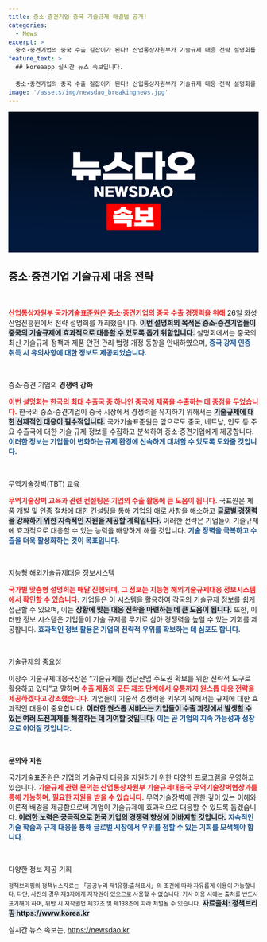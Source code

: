 ```yaml
---
title: 중소·중견기업 중국 기술규제 해결법 공개!
categories:
  - News
excerpt: >
  중소·중견기업의 중국 수출 길잡이가 된다! 산업통상자원부가 기술규제 대응 전략 설명회를 열고, 제품 안전과 인증 절차를 한눈에 파악할 수 있는 기회를 제공합니다. 글로벌 경쟁력 강화를 위한 원스톱 지원을 놓치지 마세요!
feature_text: >
  ## koreaapp 실시간 뉴스 속보입니다.

  중소·중견기업의 중국 수출 길잡이가 된다! 산업통상자원부가 기술규제 대응 전략 설명회를 열고, 제품 안전과 인증 절차를 한눈에 파악할 수 있는 기회를 제공합니다. 글로벌 경쟁력 강화를 위한 원스톱 지원을 놓치지 마세요!
image: '/assets/img/newsdao_breakingnews.jpg'
---
```


<p><img src="/assets/img/newsdao_breakingnews.jpg" alt="koreaapp 속보" /></p>

<h2 data-ke-size="size26">중소·중견기업 기술규제 대응 전략</h2>

<p data-ke-size="size16">&nbsp;</p>

<p><b><span style="color: #ee2323;">산업통상자원부 국가기술표준원은 중소·중견기업의 중국 수출 경쟁력을 위해</span></b> 26일 화성산업진흥원에서 전략 설명회를 개최했습니다. <b><span style="background-color: #21538527;">이번 설명회의 목적은 중소·중견기업들이 중국의 기술규제에 효과적으로 대응할 수 있도록 돕기 위함입니다.</span></b> 설명회에서는 중국의 최신 기술규제 정책과 제품 안전 관리 법령 개정 동향을 안내하였으며, <b><span style="color: #1a5490;">중국 강제 인증 취득 시 유의사항에 대한 정보도 제공되었습니다.</span></b></p>

<p data-ke-size="size16">&nbsp;</p>

<p>중소·중견 기업의 <b>경쟁력 강화</b></p>

<p><b><span style="color: #ee2323;">이번 설명회는 한국의 최대 수출국 중 하나인 중국에 제품을 수출하는 데 중점을 두었습니다.</span></b> 한국의 중소·중견기업이 중국 시장에서 경쟁력을 유지하기 위해서는 <b><span style="background-color: #21538527;">기술규제에 대한 선제적인 대응이 필수적입니다.</span></b> 국가기술표준원은 앞으로도 중국, 베트남, 인도 등 주요 수출국에 대한 기술 규제 정보를 수집하고 분석하여 중소·중견기업에게 제공합니다. <b><span style="color: #1a5490;">이러한 정보는 기업들이 변화하는 규제 환경에 신속하게 대처할 수 있도록 도와줄 것입니다.</span></b></p>

<p data-ke-size="size16">&nbsp;</p>

<p>무역기술장벽(TBT) 교육</p>

<p><b><span style="color: #ee2323;">무역기술장벽 교육과 관련 컨설팅은 기업의 수출 활동에 큰 도움이 됩니다.</span></b> 국표원은 제품 개발 및 인증 절차에 대한 컨설팅을 통해 기업의 애로 사항을 해소하고 <b><span style="background-color: #21538527;">글로벌 경쟁력을 강화하기 위한 지속적인 지원을 제공할 계획입니다.</span></b> 이러한 전략은 기업들이 기술규제에 효과적으로 대응할 수 있는 능력을 배양하게 해줄 것입니다. <b><span style="color: #1a5490;">기술 장벽을 극복하고 수출을 더욱 활성화하는 것이 목표입니다.</span></b></p>

<p data-ke-size="size16">&nbsp;</p>

<p>지능형 해외기술규제대응 정보시스템</p>

<p><b><span style="color: #ee2323;">국가별 맞춤형 설명회는 매달 진행되며, 그 정보는 지능형 해외기술규제대응 정보시스템에서 확인할 수 있습니다.</span></b> 기업들은 이 시스템을 활용하여 각국의 기술규제 정보를 쉽게 접근할 수 있으며, 이는 <b><span style="background-color: #21538527;">상황에 맞는 대응 전략을 마련하는 데 큰 도움이 됩니다.</span></b> 또한, 이러한 정보 시스템은 기업들이 기술 규제를 무기로 삼아 경쟁력을 높일 수 있는 기회를 제공합니다. <b><span style="color: #1a5490;">효과적인 정보 활용은 기업의 전략적 우위를 확보하는 데 심포도 합니다.</span></b></p>

<p data-ke-size="size16">&nbsp;</p>

<p>기술규제의 중요성</p>

<p>이창수 기술규제대응국장은 “기술규제를 첨단산업 주도권 확보를 위한 전략적 도구로 활용하고 있다”고 말하며 <b><span style="color: #ee2323;">수출 제품의 모든 제조 단계에서 유통까지 원스톱 대응 전략을 제공하겠다고 강조했습니다.</span></b> 기업들이 기술적 경쟁력을 키우기 위해서는 규제에 대한 효과적인 대응이 중요합니다. <b><span style="background-color: #21538527;">이러한 원스톱 서비스는 기업들이 수출 과정에서 발생할 수 있는 여러 도전과제를 해결하는 데 기여할 것입니다.</span></b> <b><span style="color: #1a5490;">이는 곧 기업의 지속 가능성과 성장으로 이어질 것입니다.</span></b></p>

<p data-ke-size="size16">&nbsp;</p>

<p><b>문의와 지원</b></p>

<p>국가기술표준원은 기업의 기술규제 대응을 지원하기 위한 다양한 프로그램을 운영하고 있습니다. <b><span style="color: #ee2323;">기술규제 관련 문의는 산업통상자원부 기술규제대응국 무역기술장벽협상과를 통해 가능하며, 필요한 지원을 받을 수 있습니다.</span></b> 무역기술장벽에 관한 깊이 있는 이해와 이론적 배경을 제공함으로써 기업이 기술규제에 효과적으로 대응할 수 있도록 돕겠습니다. <b><span style="background-color: #21538527;">이러한 노력은 궁극적으로 한국 기업의 경쟁력 향상에 이바지할 것입니다.</span></b> <b><span style="color: #1a5490;">지속적인 기술 학습과 규제 대응을 통해 글로벌 시장에서 우위를 점할 수 있는 기회를 모색해야 합니다.</span></b></p>

<p data-ke-size="size16">&nbsp;</p>

<p>다양한 정보 제공 기회</p>

<p><small>정책브리핑의 정책뉴스자료는 「공공누리 제1유형:출처표시」의 조건에 따라 자유롭게 이용이 가능합니다. 다만, 사진의 경우 제3자에게 저작권이 있으므로 사용할 수 없습니다. 기사 이용 시에는 출처를 반드시 표기해야 하며, 위반 시 저작권법 제37조 및 제138조에 따라 처벌될 수 있습니다.</small> <b><span style="background-color: #21538527;">자료출처: 정책브리핑 https://www.korea.kr</span></b></p>
실시간 뉴스 속보는, <a href="https://newsdao.kr" rel="dofollow">https://newsdao.kr</a>


